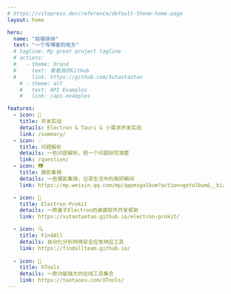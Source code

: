 ```yaml
---
# https://vitepress.dev/reference/default-theme-home-page
layout: home

hero:
  name: "前端徐徐"
  text: "一个写博客的地方"
  # tagline: My great project tagline
  # actions:
  #   - theme: brand
  #     text: 看看我的GitHub
  #     link: https://github.com/Xutaotaotao
    # - theme: alt
    #   text: API Examples
    #   link: /api-examples

features:
  - icon: 📖
    title: 开发实战
    details: Electron & Tauri & 小需求开发实战
    link: /summary/
  - icon: 💡
    title: 问题解析
    details: 一些问题解析，把一个问题研究清楚
    link: /question/
  - icon: 📷
    title: 摄影集锦
    details: 一些摄影集锦，记录生活中的美好瞬间
    link: https://mp.weixin.qq.com/mp/appmsgalbum?action=getalbum&__biz=MzkwOTUyMzc1NA==&scene=1&album_id=3537712498173345795#wechat_redirect

  - icon: 🔧
    title: Electron-Prokit
    details: 一款基于Electron的桌面软件开发框架 
    link: https://xutaotaotao.github.io/electron-prokit/

  - icon: 🔍
    title: FindAll
    details: 自动化分析网络安全应急响应工具
    link: https://findallteam.github.io/
  
  - icon: 🧰
    title: XTools
    details: 一款功能强大的在线工具集合
    link: https://taotaoxu.com/XTools/
---
```


